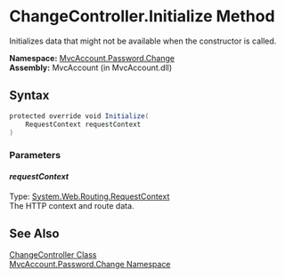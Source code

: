 ChangeController.Initialize Method
==================================
Initializes data that might not be available when the constructor is called.

**Namespace:** [MvcAccount.Password.Change][1]  
**Assembly:** MvcAccount (in MvcAccount.dll)

Syntax
------

```csharp
protected override void Initialize(
	RequestContext requestContext
)
```

### Parameters

#### *requestContext*
Type: [System.Web.Routing.RequestContext][2]  
The HTTP context and route data.


See Also
--------
[ChangeController Class][3]  
[MvcAccount.Password.Change Namespace][1]  

[1]: ../README.md
[2]: http://msdn2.microsoft.com/en-us/library/cc680130
[3]: README.md